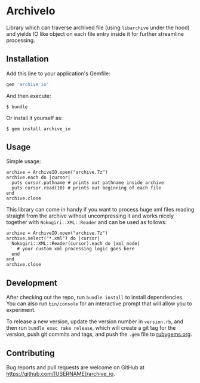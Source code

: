 # ArchiveIo

Library which can traverse archived file (using `libarchive` under the hood) and yields IO like object on each file entry inside it for further streamline processing.

## Installation

Add this line to your application's Gemfile:

```ruby
gem 'archive_io'
```

And then execute:

    $ bundle

Or install it yourself as:

    $ gem install archive_io

## Usage

Simple usage:

    archive = ArchiveIO.open("archive.7z")
    archive.each do |cursor|
      puts cursor.pathname # prints out pathname inside archive
      puts cursor.read(10) # prints out beginning of each file
    end
    archive.close

This library can come in handy if you want to process huge xml files reading straight from the archive without uncompressing it and works nicely together with `Nokogiri::XML::Reader` and can be used as follows:

    archive = ArchiveIO.open("archive.7z")
    archive.select("*.xml") do |cursor|
      Nokogiri::XML::Reader(cursor).each do |xml_node|
        # your custom xml processing logic goes here
      end
    end
    archive.close


## Development

After checking out the repo, run `bundle install` to install dependencies. You can also run `bin/console` for an interactive prompt that will allow you to experiment.

To release a new version, update the version number in `version.rb`, and then run `bundle exec rake release`, which will create a git tag for the version, push git commits and tags, and push the `.gem` file to [rubygems.org](https://rubygems.org).

## Contributing

Bug reports and pull requests are welcome on GitHub at https://github.com/[USERNAME]/archive_io.

